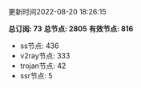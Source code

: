 更新时间2022-08-20 18:26:15

**总订阅: 73**
**总节点: 2805**
**有效节点: 816**
- ss节点: 436
- v2ray节点: 333
- trojan节点: 42
- ssr节点: 5
